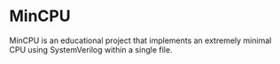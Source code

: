 # MinCPU
MinCPU is an educational project that implements an extremely minimal CPU using SystemVerilog within a single file.
